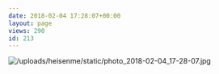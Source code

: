 ```yaml
---
date: 2018-02-04 17:28:07+00:00
layout: page
views: 290
id: 213
---
```




![/uploads/heisenme/static/photo_2018-02-04_17-28-07.jpg](/uploads/heisenme/static/photo_2018-02-04_17-28-07.jpg)
